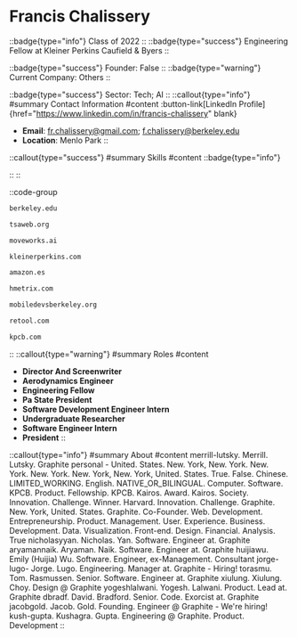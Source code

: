 # Francis Chalissery
::badge{type="info"}
Class of 2022
::
::badge{type="success"}
Engineering Fellow at Kleiner Perkins Caufield & Byers
::

::badge{type="success"}
Founder: False
::
::badge{type="warning"}
Current Company: Others
::

::badge{type="success"}
Sector: Tech; AI
::
::callout{type="info"}
#summary
Contact Information
#content
:button-link[LinkedIn Profile]{href="https://www.linkedin.com/in/francis-chalissery" blank}
- **Email**: fr.chalissery@gmail.com; f.chalissery@berkeley.edu
- **Location**: Menlo Park
::

::callout{type="success"}
#summary
Skills
#content
::badge{type="info"}

::
::

::code-group
```bash [UC Berkeley]
berkeley.edu
```
```bash [Technology Student Association]
tsaweb.org
```
```bash [Moveworks]
moveworks.ai
```
```bash [KPCB]
kleinerperkins.com
```
```bash [Amazon.com]
amazon.es
```
```bash [HMetrix]
hmetrix.com
```
```bash [Mobile Developers of Berkeley]
mobiledevsberkeley.org
```
```bash [Retool]
retool.com
```
```bash [Kleiner Perkins Caufield & Byers]
kpcb.com
```
::
::callout{type="warning"}
#summary
Roles
#content
- **Director And Screenwriter**
- **Aerodynamics Engineer**
- **Engineering Fellow**
- **Pa State President**
- **Software Development Engineer Intern**
- **Undergraduate Researcher**
- **Software Engineer Intern**
- **President**
::

::callout{type="info"}
#summary
About
#content
merrill-lutsky. Merrill. Lutsky. Graphite personal - United. States. New. York, New. York. New. York. New. York. New. York, New. York, United. States. True. False. Chinese. LIMITED_WORKING. English. NATIVE_OR_BILINGUAL. Computer. Software. KPCB. Product. Fellowship. KPCB. Kairos. Award. Kairos. Society. Innovation. Challenge. Winner. Harvard. Innovation. Challenge. Graphite. New. York, United. States. Graphite. Co-Founder. Web. Development. Entrepreneurship. Product. Management. User. Experience. Business. Development. Data. Visualization. Front-end. Design. Financial. Analysis. True nicholasyyan. Nicholas. Yan. Software. Engineer at. Graphite aryamannaik. Aryaman. Naik. Software. Engineer at. Graphite huijiawu. Emily (Huijia) Wu. Software. Engineer, ex-Management. Consultant jorge-lugo- Jorge. Lugo. Engineering. Manager at. Graphite - Hiring! torasmu. Tom. Rasmussen. Senior. Software. Engineer at. Graphite xiulung. Xiulung. Choy. Design @ Graphite yogeshlalwani. Yogesh. Lalwani. Product. Lead at. Graphite dbradf. David. Bradford. Senior. Code. Exorcist at. Graphite jacobgold. Jacob. Gold. Founding. Engineer @ Graphite - We're hiring! kush-gupta. Kushagra. Gupta. Engineering @ Graphite. Product. Development
::
